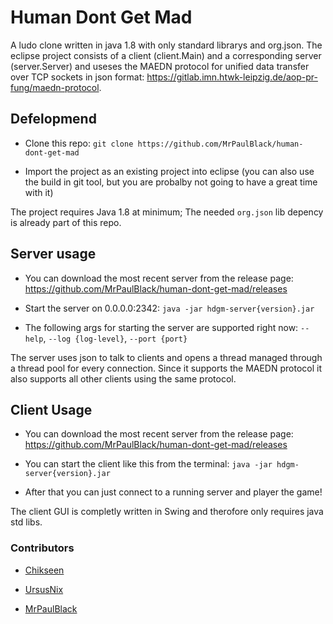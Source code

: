 # Human Dont Get Mad

A ludo clone written in java 1.8 with only standard librarys and org.json.
The eclipse project consists of a client (client.Main) and a corresponding server (server.Server)
and useses the MAEDN protocol for unified data transfer over TCP sockets in json format: 
https://gitlab.imn.htwk-leipzig.de/aop-pr-fung/maedn-protocol.



## Defelopmend

* Clone this repo: `git clone https://github.com/MrPaulBlack/human-dont-get-mad`

* Import the project as an existing project into eclipse (you can also use the build in git tool, but you are probalby not going to have a great time with it)

The project requires Java 1.8 at minimum; The needed `org.json` lib depency is already part of this repo.



## Server usage

* You can download the most recent server from the release page: https://github.com/MrPaulBlack/human-dont-get-mad/releases

* Start the server on 0.0.0.0:2342: `java -jar hdgm-server{version}.jar`

* The following args for starting the server are supported right now: `--help`, `--log {log-level}`, `--port {port}`

The server uses json to talk to clients and opens a thread managed through a thread pool for every connection. Since it supports the MAEDN protocol it also supports
all other clients using the same protocol.



## Client Usage

* You can download the most recent server from the release page: https://github.com/MrPaulBlack/human-dont-get-mad/releases

* You can start the client like this from the terminal: `java -jar hdgm-server{version}.jar`

* After that you can just connect to a running server and player the game!

The client GUI is completly written in Swing and therofore only requires java std libs.



### Contributors

- [Chikseen](@Chikseen)

- [UrsusNix](@UrsusNix)

- [MrPaulBlack](@MrPaulBlack)
